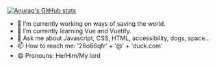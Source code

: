 [![Anurag's GitHub stats](https://github-readme-stats.vercel.app/api?username=andersclark&count_private=true&theme=outrun)](https://github.com/anuraghazra/github-readme-stats)


- 🔭 I’m currently working on ways of saving the world.
- 🌱 I’m currently learning Vue and Vuetify.
- 💬 Ask me about Javascript, CSS, HTML, accessibility, dogs, space...
- 📫 How to reach me: '26o66qfr' + '@' + 'duck.com'
- 😄 Pronouns: He/Him/My lord

